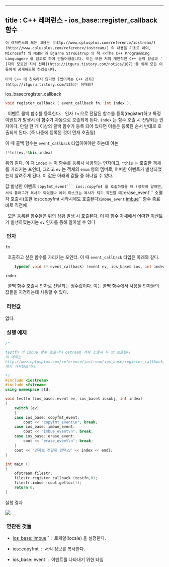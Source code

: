 ----------------
title : C++ 레퍼런스 - ios_base::register_callback 함수
--------------



```warning
이 레퍼런스의 모든 내용은 [http://www.cplusplus.com/reference/iostream/](http://www.cplusplus.com/reference/iostream/) 의 내용을 기초로 하여, Microsoft 의 MSDN 과 Bjarne Stroustrup 의 책 <<The C++ Programming Language>> 를 참고로 하여 만들어졌습니다. 이는 또한 저의 개인적인 C++ 능력 향상과 ' [저의 모토인 지식 전파](http://itguru.tistory.com/notice/107)'를 위해 모든 이들에게 공개하도록 하겠습니다.
```

```info
아직 C++ 에 친숙하지 않다면 [씹어먹는 C++ 강좌](http://itguru.tistory.com/135)는 어때요?
```

ios_base::register_callback




```cpp
void register_callback ( event_callback fn, int index );
```


  이벤트 콜백 함수를 등록한다.
  인자 `fn` 으로 전달된 함수를 등록(register)하고 특정 이벤트가 발생시 이 함수가 자동으로 호출되게 된다. `index` 는 함수 호출 시 전달되는 인자이다. 만일 한 개 이상의 콜백 함수가 등록 되어 있다면 이들은 등록된 순서 반대로 호출되게 된다. (즉 나중에 등록된 것이 먼저 호출됨)

이 때 콜백 함수는 `event_callback` 타입이여야만 하는데 이는

```cpp
(*fn)(ev,*this,index)
```


위와 같다. 이 때 `index` 는 이 함수를 등록시 사용되는 인자이고, `*this` 는 호출한 객체를 가리키는 포인터, 그리고 `ev` 는 객체의 `enum` 형의 멤버로, 어떠한 이벤트가 발생되었는지 알려주게 된다. 이 값은 아래의 값들 중 하나일 수 있다.

값
발생한 이벤트
`copyfmt_event``` ios::copyfmt 를 호출하였을 때 (정확히 말하면, 서식 플래그가 복사가 되었짐나 예외 마스크는 복사가 되기 직전일 때)`erase_event``` 소멸자 호출시(또한 ios::copyfmt 시작시에도 호출된다)`imbue_event` [imbue](http://itguru.tistory.com/158)`` 함수 종료 바로 직전에

  모든 등록된 함수들은 위의 상황 발생 시 호출된다. 이 때 함수 자체에서 어떠한 이벤트가 발생하였는지는 `ev` 인자를 통해 알아낼 수 있다



###  인자




`fn`

  호출하고 싶은 함수를 가리키는 포인터. 이 때 `event_callback` 타입은 아래와 같다.

```cpp
    typedef void (* event_callback) (event ev, ios_base& ios, int index);
```


`index`

  콜백 함수 호출시 인자로 전달되는 정수값이다. 이는 콜백 함수에서 사용될 인자들의 값들을 지정하는데 사용할 수 있다.



###  리턴값




없다.



###  실행 예제




```cpp
/*

testfn 이 imbue 함수 호출시와 ostream 객체 소멸시 두 번 호출된다
이 예제는
http://www.cplusplus.com/reference/iostream/ios_base/register_callback/
에서 가져왔습니다.

*/
#include <iostream>
#include <fstream>
using namespace std;

void testfn (ios_base::event ev, ios_base& iosobj, int index)
{
    switch (ev)
    {
    case ios_base::copyfmt_event:
        cout << "copyfmt_event\n"; break;
    case ios_base::imbue_event:
        cout << "imbue_event\n"; break;
    case ios_base::erase_event:
        cout << "erase_event\n"; break;
    }
    cout << "인자로 전달된 인덱스" << index << endl;
}

int main ()
{
    ofstream filestr;
    filestr.register_callback (testfn,0);
    filestr.imbue (cout.getloc());
    return 0;
}
```


실행 결과


![](http://img1.daumcdn.net/thumb/R1920x0/?fname=http%3A%2F%2Fcfile23.uf.tistory.com%2Fimage%2F150F314E4E4E7FA61FBD71)





###  연관된 것들



*  [ios_base::imbue](http://itguru.tistory.com/158)`` :  로케일(locale) 을 설정한다.

* ios::copyfmt  :  서식 정보를 복사한다.

* ios_base::event  :  이벤트를 나타내기 위한 타입





